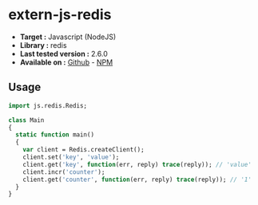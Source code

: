 # extern-js-redis

- **Target :** Javascript (NodeJS)
- **Library :** redis 
- **Last tested version :** 2.6.0
- **Available on :** [Github](https://github.com/NodeRedis/node_redis) - [NPM](https://www.npmjs.com/package/redis)

## Usage

```haxe
import js.redis.Redis;

class Main
{
  static function main()
  {
    var client = Redis.createClient();
    client.set('key', 'value');
    client.get('key', function(err, reply) trace(reply)); // 'value'
    client.incr('counter');
    client.get('counter', function(err, reply) trace(reply)); // '1'
  }
}
```
